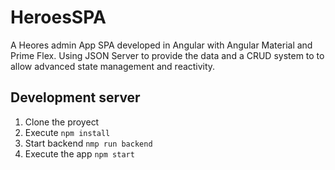 # HeroesSPA

A Heores admin App SPA developed in Angular with Angular Material and Prime Flex. 
Using JSON Server to provide the data and a CRUD system to to allow advanced state management and reactivity.

## Development server

1. Clone the proyect
2. Execute `npm install`
3. Start backend `nmp run backend`
4. Execute the app `npm start`
